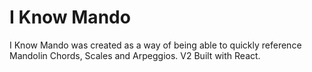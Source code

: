 # I Know Mando

I Know Mando was created as a way of being able to quickly reference Mandolin Chords, Scales and Arpeggios. V2 Built with React.